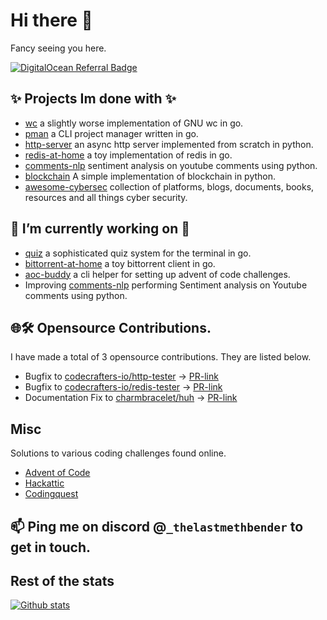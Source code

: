 # Hi there 👋
Fancy seeing you here.

[![DigitalOcean Referral Badge](https://web-platforms.sfo2.cdn.digitaloceanspaces.com/WWW/Badge%201.svg)](https://www.digitalocean.com/?refcode=124172eb5f4a&utm_campaign=Referral_Invite&utm_medium=Referral_Program&utm_source=badge)
## ✨ Projects Im done with ✨
 - [wc](https://github.com/theredditbandit/wc) a slightly worse implementation of GNU wc in go.
 - [pman](https://github.com/theredditbandit/pman) a CLI project manager written in go.
 - [http-server](https://github.com/theredditbandit/http-server) an async http server implemented from scratch in python.
 - [redis-at-home](https://github.com/theredditbandit/redis-at-home) a toy implementation of redis in go.
 - [comments-nlp](https://github.com/theredditbandit/comments-nlp) sentiment analysis on youtube comments using python.
 - [blockchain](https://github.com/theredditbandit/blockchain) A simple implementation of blockchain in python.
 - [awesome-cybersec](https://github.com/theredditbandit/awesome-cybersec) collection of platforms, blogs, documents, books, resources and all things cyber security.


## 🔭 I’m currently working on 🔭
 - [quiz](https://github.com/theredditbandit/quiz) a sophisticated quiz system for the terminal in go.
 - [bittorrent-at-home](https://github.com/theredditbandit/bittorrent-at-home) a toy bittorrent client in go.
 - [aoc-buddy](https://github.com/theredditbandit/aoc-buddy) a cli helper for setting up advent of code challenges.
 - Improving [comments-nlp](https://github.com/theredditbandit/comments-nlp) performing Sentiment analysis on Youtube comments using python.

## 🌐🛠️ Opensource Contributions.
I have made a total of 3 opensource contributions. They are listed below.
- Bugfix to [codecrafters-io/http-tester](https://github.com/codecrafters-io/http-server-tester) -> [PR-link](https://github.com/codecrafters-io/http-server-tester/pull/24)
- Bugfix to [codecrafters-io/redis-tester](https://github.com/codecrafters-io/redis-tester/) -> [PR-link](https://github.com/codecrafters-io/redis-tester/pull/55)
- Documentation Fix to [charmbracelet/huh](https://github.com/charmbracelet/huh) -> [PR-link](https://github.com/charmbracelet/huh/pull/102)

## Misc
Solutions to various coding challenges found online.
- [Advent of Code](https://github.com/theredditbandit/advent-of-code)
- [Hackattic](https://github.com/theredditbandit/hackattic)
- [Codingquest](https://github.com/theredditbandit/codingquest)

## 📫 Ping me on discord @`_thelastmethbender` to get in touch.

## Rest of the stats

[![Github stats](https://github-readme-stats.vercel.app/api?username=theredditbandit&show_icons=true&theme=dark#gh-dark-mode-only)](https://github.com/theredditbandit/github-readme-stats#gh-dark-mode-only)     
<!--
**theredditbandit/theredditbandit** is a ✨ _special_ ✨ repository because its `README.md` (this file) appears on your GitHub profile.

Here are some ideas to get you started:

- 👯 I’m looking to collaborate on ...
- 🤔 I’m looking for help with ...
- 💬 Ask me about ...
- 📫 How to reach me: ...
- 😄 Pronouns: ...
- ⚡ Fun fact: ...
-->
